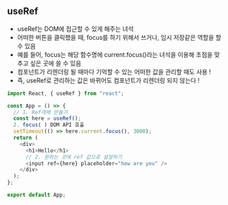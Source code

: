 ## useRef

- useRef는 DOM에 접근할 수 있게 해주는 녀석
- 어떠한 버튼을 클릭했을 때, focus를 하기 위해서 쓰거나, 임시 저장같은 역할을 할 수 있음
- 예를 들어, focus는 해당 함수명에 current.focus()라는 녀석을 이용해 초점을 맞추고 싶은 곳에 쓸 수 있음
- 컴포넌트가 리렌더링 될 때마다 기억할 수 있는 어떠한 값을 관리할 때도 사용 !
- 즉, useRef로 관리하는 값은 바뀌어도 컴포넌트가 리렌더링 되지 않는다 !

```Javascript
import React, { useRef } from "react";

const App = () => {
  // 1. Ref객체 만들기
  const here = useRef();
  2. focus( ) DOM API 호출
  setTimeout(() => here.current.focus(), 3000);
  return (
    <div>
      <h1>Hello</h1>
      // 2. 원하는 곳에 ref 값으로 설정하기
      <input ref={here} placeholder="how are you" />
    </div>
  );
};

export default App;
```
